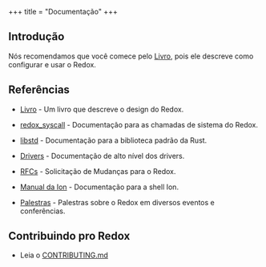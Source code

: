 +++
title = "Documentação"
+++

## Introdução

Nós recomendamos que você comece pelo [Livro](https://doc.redox-os.org/book/), pois ele descreve como configurar e usar o Redox.

## Referências

- [Livro](https://doc.redox-os.org/book/) - Um livro que descreve o design do Redox.

- [redox_syscall](https://docs.rs/redox_syscall/latest/syscall/) - Documentação para as chamadas de sistema do Redox.

- [libstd](https://doc.rust-lang.org/stable/std/) - Documentação para a biblioteca padrão da Rust.

- [Drivers](https://gitlab.redox-os.org/redox-os/drivers/-/blob/master/README.md) - Documentação de alto nível dos drivers.

- [RFCs](https://gitlab.redox-os.org/redox-os/rfcs) - Solicitação de Mudanças para o Redox.

- [Manual da Ion](https://doc.redox-os.org/ion-manual/) - Documentação para a shell Ion.

- [Palestras](/talks/) - Palestras sobre o Redox em diversos eventos e conferências.

## Contribuindo pro Redox

- Leia o [CONTRIBUTING.md](https://gitlab.redox-os.org/redox-os/redox/-/blob/master/CONTRIBUTING.md)
